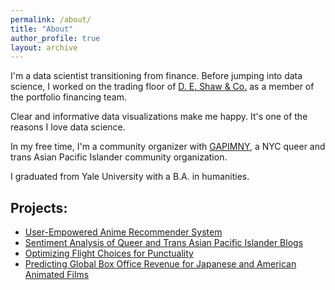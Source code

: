 ```yaml
---
permalink: /about/
title: "About"
author_profile: true
layout: archive
---
```


I'm a data scientist transitioning from finance. Before jumping into data science, I worked on the trading floor of [D. E. Shaw & Co.](https://www.deshaw.com/) as a member of the portfolio financing team.

Clear and informative data visualizations make me happy. It's one of the reasons I love data science. 

In my free time, I'm a community organizer with [GAPIMNY](http://gapimny.org/), a NYC queer and trans Asian Pacific Islander community organization.

I graduated from Yale University with a B.A. in humanities.

## Projects:
* [User-Empowered Anime Recommender System](https://github.com/binh748/anime-recommender)
* [Sentiment Analysis of Queer and Trans Asian Pacific Islander Blogs](https://github.com/binh748/queer-asian-stories)
* [Optimizing Flight Choices for Punctuality](https://github.com/binh748/flight-classification)
* [Predicting Global Box Office Revenue for Japanese and American Animated Films](https://github.com/binh748/animation-regression)

